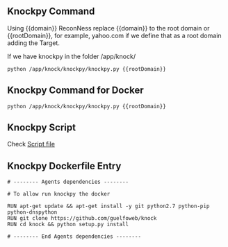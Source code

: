 ## Knockpy Command

Using {{domain}} ReconNess replace {{domain}} to the root domain or {{rootDomain}}, for example, yahoo.com if we define that as a root domain adding the Target.

If we have knockpy in the folder /app/knock/

```
python /app/knock/knockpy/knockpy.py {{rootDomain}}
```

## Knockpy Command for Docker
 
```
python /app/knock/knockpy/knockpy.py {{rootDomain}}
```

## Knockpy Script

Check [Script file](https://github.com/reconness/reconness-agents/blob/master/Knockpy/Script)

## Knockpy Dockerfile Entry

```
# -------- Agents dependencies -------- 

# To allow run knockpy the docker

RUN apt-get update && apt-get install -y git python2.7 python-pip python-dnspython
RUN git clone https://github.com/guelfoweb/knock
RUN cd knock && python setup.py install

# -------- End Agents dependencies -------- 
```
